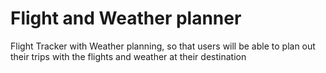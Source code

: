 # Flight and Weather planner
Flight Tracker with Weather planning, so that users will be able to plan out their trips with the flights and weather at their destination
